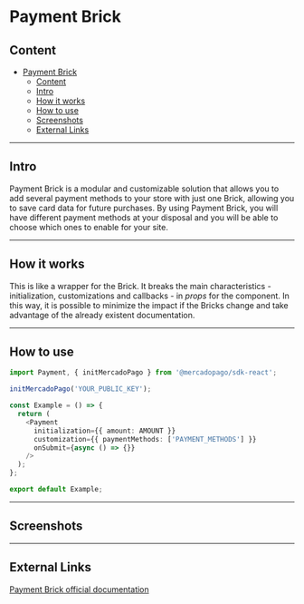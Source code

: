 # Payment Brick

## Content

- [Payment Brick](#payment-brick)
  - [Content](#content)
  - [Intro](#intro)
  - [How it works](#how-it-works)
  - [How to use](#how-to-use)
  - [Screenshots](#screenshots)
  - [External Links](#external-links)

---

## Intro

Payment Brick is a modular and customizable solution that allows you to add several payment methods to your store with just one Brick, allowing you to save card data for future purchases. By using Payment Brick, you will have different payment methods at your disposal and you will be able to choose which ones to enable for your site.

---

## How it works

This is like a wrapper for the Brick. It breaks the main characteristics - initialization, customizations and callbacks - in _props_ for the component. In this way, it is possible to minimize the impact if the Bricks change and take advantage of the already existent documentation.

---

## How to use

```ts
import Payment, { initMercadoPago } from '@mercadopago/sdk-react';

initMercadoPago('YOUR_PUBLIC_KEY');

const Example = () => {
  return (
    <Payment
      initialization={{ amount: AMOUNT }}
      customization={{ paymentMethods: ['PAYMENT_METHODS'] }}
      onSubmit={async () => {}}
    />
  );
};

export default Example;
```

---

## Screenshots

---

## External Links

[Payment Brick official documentation](https://www.mercadopago.com/developers/en/docs/checkout-bricks/payment-brick/introduction)
